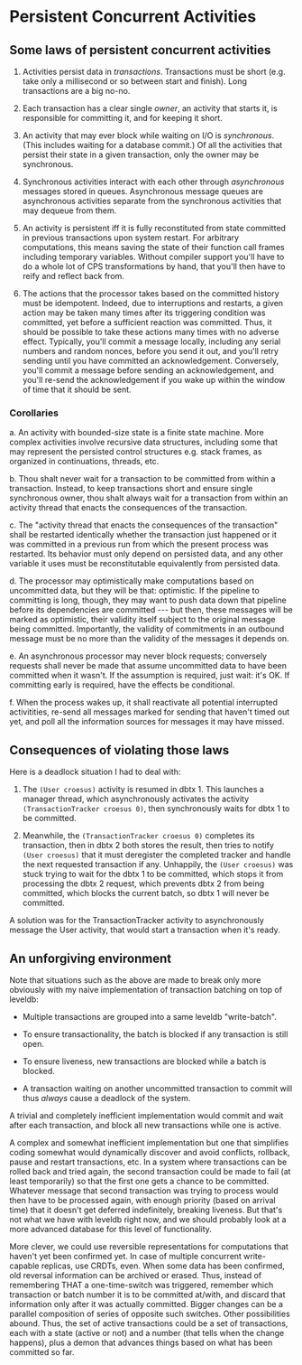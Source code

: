 # Persistent Concurrent Activities

## Some laws of persistent concurrent activities

  1. Activities persist data in *transactions*. Transactions must be short
     (e.g. take only a millisecond or so between start and finish).
     Long transactions are a big no-no.

  2. Each transaction has a clear single *owner*, an activity that starts it,
     is responsible for committing it, and for keeping it short.

  3. An activity that may ever block while waiting on I/O is *synchronous*.
     (This includes waiting for a database commit.)
     Of all the activities that persist their state in a given transaction,
     only the owner may be synchronous.

  4. Synchronous activities interact with each other through *asynchronous* messages
     stored in queues. Asynchronous message queues are asynchronous activities
     separate from the synchronous activities that may dequeue from them.

  5. An activity is persistent iff it is fully reconstituted from state committed
     in previous transactions upon system restart. For arbitrary computations, this means
     saving the state of their function call frames including temporary variables.
     Without compiler support you'll have to do a whole lot of CPS transformations by hand,
     that you'll then have to reify and reflect back from.

  6. The actions that the processor takes based on the committed history must be idempotent.
     Indeed, due to interruptions and restarts, a given action may be taken many times
     after its triggering condition was committed, yet before a sufficient reaction was committed.
     Thus, it should be possible to take these actions many times with no adverse effect.
     Typically, you'll commit a message locally, including any serial numbers and random nonces,
     before you send it out, and you'll retry sending until you have committed an acknowledgement.
     Conversely, you'll commit a message before sending an acknowledgement, and you'll re-send
     the acknowledgement if you wake up within the window of time that it should be sent.

### Corollaries

  a. An activity with bounded-size state is a finite state machine.
     More complex activities involve recursive data structures,
     including some that may represent the persisted control structures
     e.g. stack frames, as organized in continuations, threads, etc.

  b. Thou shalt never wait for a transaction to be committed from within a transaction.
     Instead, to keep transactions short and ensure single synchronous owner,
     thou shalt always wait for a transaction from within an activity thread
     that enacts the consequences of the transaction.

  c. The "activity thread that enacts the consequences of the transaction"
     shall be restarted identically whether the transaction just happened
     or it was committed in a previous run from which the present process was restarted.
     Its behavior must only depend on persisted data, and any other variable it uses
     must be reconstitutable equivalently from persisted data.

  d. The processor may optimistically make computations based on uncommitted data,
     but they will be that: optimistic.
     If the pipeline to committing is long, though, they may want to push data down that pipeline
     before its dependencies are committed --- but then, these messages
     will be marked as optimistic, their validity itself subject to the original message being committed.
     Importantly, the validity of commitments in an outbound message must be no more than the validity
     of the messages it depends on.

  e. An asynchronous processor may never block requests;
     conversely requests shall never be made that assume uncommitted data to have been committed
     when it wasn't. If the assumption is required, just wait: it's OK.
     If committing early is required, have the effects be conditional.

  f. When the process wakes up, it shall reactivate all potential interrupted activitities,
     re-send all messages marked for sending that haven't timed out yet,
     and poll all the information sources for messages it may have missed.

## Consequences of violating those laws

Here is a deadlock situation I had to deal with:

  1. The `(User croesus)` activity is resumed in dbtx 1.
     This launches a manager thread, which asynchronously activates
     the activity `(TransactionTracker croesus 0)`,
     then synchronously waits for dbtx 1 to be committed.

  2. Meanwhile, the `(TransactionTracker croesus 0)` completes its transaction, then
     in dbtx 2 both stores the result, then tries to notify `(User croesus)`
     that it must deregister the completed tracker
     and handle the next requested transaction if any.
     Unhappily, the `(User croesus)` was stuck trying to wait for the dbtx 1 to be committed,
     which stops it from processing the dbtx 2 request,
     which prevents dbtx 2 from being committed,
     which blocks the current batch, so dbtx 1 will never be committed.

A solution was for the TransactionTracker activity to asynchronously message the User activity,
that would start a transaction when it's ready.

## An unforgiving environment

Note that situations such as the above are made to break only more obviously
with my naive implementation of transaction batching on top of leveldb:

  * Multiple transactions are grouped into a same leveldb "write-batch".

  * To ensure transactionality, the batch is blocked if any transaction is still open.

  * To ensure liveness, new transactions are blocked while a batch is blocked.

  * A transaction waiting on another uncommitted transaction to commit
    will thus *always* cause a deadlock of the system.

A trivial and completely inefficient implementation would commit and wait after each transaction,
and block all new transactions while one is active.

A complex and somewhat inefficient implementation but one that simplifies coding somewhat
would dynamically discover and avoid conflicts, rollback, pause and restart transactions, etc.
In a system where transactions can be rolled back and tried again,
the second transaction could be made to fail (at least temporarily)
so that the first one gets a chance to be committed.
Whatever message that second transaction was trying to process would then have to be processed again,
with enough priority (based on arrival time) that it doesn't get deferred indefinitely, breaking liveness.
But that's not what we have with leveldb right now,
and we should probably look at a more advanced database
for this level of functionality.

More clever, we could use reversible representations for computations
that haven't yet been confirmed yet.
In case of multiple concurrent write-capable replicas, use CRDTs, even.
When some data has been confirmed, old reversal information can be archived or erased.
Thus, instead of remembering THAT a one-time-switch was triggered, remember
which transaction or batch number it is to be committed at/with, and discard that information
only after it was actually committed.
Bigger changes can be a parallel composition of series of opposite such switches.
Other possibilities abound.
Thus, the set of active transactions could be a set of transactions, each with a state (active or not)
and a number (that tells when the change happens), plus a demon that advances things
based on what has been committed so far.
